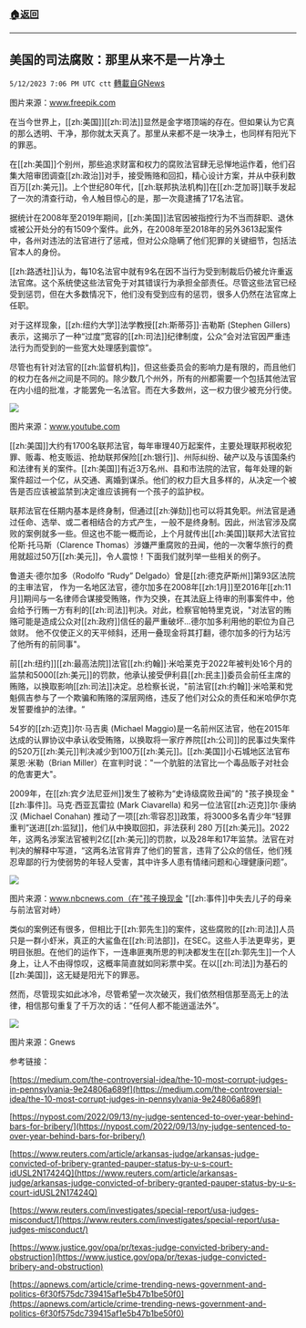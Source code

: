 ###  [:house:返回](README.md)
---


## 美国的司法腐败：那里从来不是一片净土
`5/12/2023 7:06 PM UTC ctt` [轉載自GNews](https://gnews.org/articles/1296073)



图片来源：www.freepik.com

  

在当今世界上，[[zh:美国]][[zh:司法]]显然是金字塔顶端的存在。但如果认为它真的那么透明、干净，那你就太天真了。那里从来都不是一块净土，也同样有阳光下的罪恶。

  

在[[zh:美国]]个别州，那些追求财富和权力的腐败法官肆无忌惮地运作着，他们召集大陪审团调查[[zh:政治]]对手，接受贿赂和回扣，精心设计方案，并从中获利数百万[[zh:美元]]。上个世纪80年代，[[zh:联邦执法机构]]在[[zh:芝加哥]]联手发起了一次的清查行动，令人触目惊心的是，那一次竟逮捕了17名法官。

  

据统计在2008年至2019年期间，[[zh:美国]]法官因被指控行为不当而辞职、退休或被公开处分的有1509个案件。此外，在2008年至2018年的另外3613起案件中，各州对违法的法官进行了惩戒，但对公众隐瞒了他们犯罪的关键细节，包括法官本人的身份。

  

[[zh:路透社]]认为，每10名法官中就有9名在因不当行为受到制裁后仍被允许重返法官席。这个系统使这些法官免于对其错误行为承担全部责任。尽管这些法官已经受到惩罚，但在大多数情况下，他们没有受到应有的惩罚，很多人仍然在法官席上任职。

  

对于这样现象，[[zh:纽约大学]]法学教授[[zh:斯蒂芬]]·吉勒斯 (Stephen Gillers) 表示，这揭示了一种“过度”宽容的[[zh:司法]]纪律制度，公众“会对法官因严重违法行为而受到的一些宽大处理感到震惊”。

  

尽管也有针对法官的[[zh:监督机构]]，但这些委员会的影响力是有限的，而且他们的权力在各州之间是不同的。除少数几个州外，所有的州都需要一个包括其他法官在内小组的批准，才能罢免一名法官。而在大多数州，这一权力很少被充分行使。

  
  
![](https://i.imgur.com/M0hcdvh.jpg)


图片来源：www.youtube.com

  

[[zh:美国]]大约有1700名联邦法官，每年审理40万起案件，主要处理联邦税收犯罪、贩毒、枪支贩运、抢劫联邦保险[[zh:银行]]、州际纠纷、破产以及与该国条约和法律有关的案件。[[zh:美国]]有近3万名州、县和市法院的法官，每年处理的新案件超过一个亿，从交通、离婚到谋杀。他们的权力巨大且多样的，从决定一个被告是否应该被监禁到决定谁应该拥有一个孩子的监护权。

  

联邦法官在任期内基本是终身制，但通过[[zh:弹劾]]也可以将其免职。州法官是通过任命、选举、或二者相结合的方式产生，一般不是终身制。因此，州法官涉及腐败的案例就多一些。但这也不能一概而论，上个月就传出[[zh:美国]]联邦大法官拉伦斯·托马斯（Clarence Thomas）涉嫌严重腐败的丑闻，他的一次奢华旅行的费用就超过50万[[zh:美元]]，令人震惊！下面我们就列举一些相关的例子。

  
  
  
  
  

鲁道夫·德尔加多（Rodolfo “Rudy” Delgado）曾是[[zh:德克萨斯州]]第93区法院的主审法官， 作为一名地区法官，德尔加多在2008年[[zh:1月]]至2016年[[zh:11月]]期间与一名律师合谋接受贿赂，作为交换，在其法庭上待审的刑事案件中，他会给予行贿一方有利的[[zh:司法]]判决。对此，检察官帕特里克说，"对法官的贿赂可能是造成公众对[[zh:政府]]信任的最严重破坏...德尔加多利用他的职位为自己敛财。 他不仅使正义的天平倾斜，还用一叠现金将其打翻，德尔加多的行为玷污了他所有的前同事"。

  
  

前[[zh:纽约]][[zh:最高法院]]法官[[zh:约翰]]·米哈莱克于2022年被判处16个月的监禁和5000[[zh:美元]]的罚款，他承认接受伊利县[[zh:民主]]委员会前任主席的贿赂，以换取影响[[zh:司法]]决定。总检察长说，"前法官[[zh:约翰]]·米哈莱和党魁佩吉参与了一个欺骗和贿赂的深层网络，违反了他们对公众的责任和米哈伊尔克发誓要维护的法律。“

  

54岁的[[zh:迈克]]尔·马吉奥 (Michael Maggio)是一名前州区法官，他在2015年达成的认罪协议中承认收受贿赂，以换取将一家疗养院[[zh:公司]]的民事过失案件的520万[[zh:美元]]判决减少到100万[[zh:美元]]。[[zh:美国]]小石城地区法官布莱恩·米勒（Brian Miller）在宣判时说："一个肮脏的法官比一个毒品贩子对社会的危害更大"。

  

2009年，在[[zh:宾夕法尼亚州]]发生了被称为“史诗级腐败丑闻”的 "孩子换现金 "[[zh:事件]]。马克·西亚瓦雷拉 (Mark Ciavarella) 和另一位法官[[zh:迈克]]尔·康纳汉 (Michael Conahan)  推动了一项[[zh:零容忍]]政策，将3000多名青少年“轻罪重判”送进[[zh:监狱]]，他们从中换取回扣，非法获利 280 万[[zh:美元]]。2022年，这两名涉案法官被判2亿[[zh:美元]]的罚款，以及28年和17年监禁。法官在对判决的解释中写道，“这两名法官背弃了他们的誓言，违背了公众的信任，他们残忍卑鄙的行为使弱势的年轻人受害，其中许多人患有情绪问题和心理健康问题”。

  
![](https://i.imgur.com/GBqvlcR.jpg)


图片来源：www.nbcnews.com（在"孩子换现金 "[[zh:事件]]中失去儿子的母亲与前法官对峙）


  
  
  
  

类似的案例还有很多，但相比于[[zh:郭先生]]的案件，这些腐败的[[zh:司法]]人员只是一群小虾米，真正的大鲨鱼在[[zh:司法部]]，在SEC。这些人手法更卑劣，更明目张胆。在他们的运作下，一连串匪夷所思的判决都发生在[[zh:郭先生]]一个人身上，让人不由得惊叹，这概率简直就如同彩票中奖。在以[[zh:司法]]为基石的[[zh:美国]]，这无疑是阳光下的罪恶。

  

然而，尽管现实如此冰冷，尽管希望一次次破灭，我们依然相信那至高无上的法律，相信那句重复了千万次的话：“任何人都不能逍遥法外”。

  
![](https://ipfs.gnews.org/ipfs/QmZ9B9uTJhp6T45NUnecEFNqNNmefmZc8SLxMpa7WNecyF?filename=fA3x67J.png)


图片来源：Gnews

  

参考链接：

  
  

[https://medium.com/the-controversial-idea/the-10-most-corrupt-judges-in-pennsylvania-9e24806a689f](https://medium.com/the-controversial-idea/the-10-most-corrupt-judges-in-pennsylvania-9e24806a689f)

  
  

[https://nypost.com/2022/09/13/ny-judge-sentenced-to-over-year-behind-bars-for-bribery/](https://nypost.com/2022/09/13/ny-judge-sentenced-to-over-year-behind-bars-for-bribery/)

  
  

[https://www.reuters.com/article/arkansas-judge/arkansas-judge-convicted-of-bribery-granted-pauper-status-by-u-s-court-idUSL2N17424Q](https://www.reuters.com/article/arkansas-judge/arkansas-judge-convicted-of-bribery-granted-pauper-status-by-u-s-court-idUSL2N17424Q)

  
  

[https://www.reuters.com/investigates/special-report/usa-judges-misconduct/](https://www.reuters.com/investigates/special-report/usa-judges-misconduct/)

  
  

[https://www.justice.gov/opa/pr/texas-judge-convicted-bribery-and-obstruction](https://www.justice.gov/opa/pr/texas-judge-convicted-bribery-and-obstruction)

  
  

[https://apnews.com/article/crime-trending-news-government-and-politics-6f30f575dc739415af1e5b47b1be50f0](https://apnews.com/article/crime-trending-news-government-and-politics-6f30f575dc739415af1e5b47b1be50f0)


